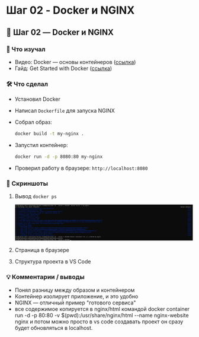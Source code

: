 # Шаг 02 - Docker и NGINX

## 🐳 Шаг 02 — Docker и NGINX

### 📖 Что изучал

* Видео: Docker — основы контейнеров ([ссылка](https://www.youtube.com/watch?v=Kyx2PsuwomE))
* Гайд: Get Started with Docker ([ссылка]([https://](https://docs.docker.com/get-started/get-docker/)https://))

### 🛠 Что сделал

* Установил Docker
* Написал `Dockerfile` для запуска NGINX
* Собрал образ:

  ```bash
  docker build -t my-nginx .
  ```
* Запустил контейнер:

  ```bash
  docker run -d -p 8080:80 my-nginx
  ```
* Проверил работу в браузере: `http://localhost:8080`

### 📸 Скриншоты

1. Вывод `docker ps`

   ![1753599160600](images/README/1753599160600.png)
2. Страница в браузере
3. Структура проекта в VS Code

### 💡 Комментарии / выводы

* Понял разницу между образом и контейнером
* Контейнер изолирует приложение, и это удобно
* NGINX — отличный пример "готового сервиса"
* все содержимое копируется в nginx/html командой
  docker container run -d -p 80:80 -v $(pwd):/usr/share/nginx/html --name nginx-website nginx и потом можно просто в vs code создавать проект он сразу будет обновляться в localhost.
